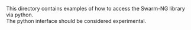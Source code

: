 This directory contains examples of how to access the Swarm-NG library via python.  
The python interface should be considered experimental.

